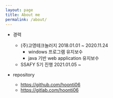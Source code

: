 ```yaml
---
layout: page
title: About me
permalink: /about/
---
```


- 경력
  - (주)고영테크놀러지 2018.01.01 ~ 2020.11.24
    - windows 프로그램 유지보수
    - java 기반 web application 유지보수
  - SSAFY 5기 진행 2021.01.05 ~

- repository
  - <https://github.com/hoonti06>
  - <https://gitlab.com/hoonti06>
